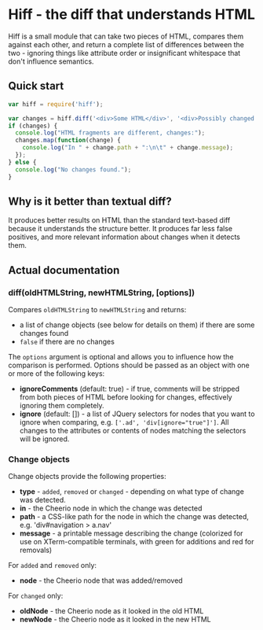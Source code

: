 # Hiff - the diff that understands HTML

Hiff is a small module that can take two pieces of HTML, compares them against each other, and return a complete list of differences between the two - ignoring things like attribute order or insignificant whitespace that don't influence semantics.

## Quick start

```javascript
var hiff = require('hiff');

var changes = hiff.diff('<div>Some HTML</div>', '<div>Possibly changed HTML</div>');
if (changes) {
  console.log("HTML fragments are different, changes:");
  changes.map(function(change) {
    console.log("In " + change.path + ":\n\t" + change.message);
  });
} else {
  console.log("No changes found.");
}
```

## Why is it better than textual diff?

It produces better results on HTML than the standard text-based diff because it understands the structure better. It produces far less false positives, and more relevant information about changes when it detects them.

## Actual documentation

### diff(oldHTMLString, newHTMLString, [options])

Compares `oldHTMLString` to `newHTMLString` and returns:

* a list of change objects (see below for details on them) if there are some changes found
* `false` if there are no changes

The `options` argument is optional and allows you to influence how the comparison is performed. Options should be passed as an object with one or more of the following keys:

* **ignoreComments** (default: true) - if true, comments will be stripped from both pieces of HTML before looking for changes, effectively ignoring them completely.
* **ignore** (default: []) - a list of JQuery selectors for nodes that you want to ignore when comparing, e.g. `['.ad', 'div[ignore="true"]']`. All changes to the attributes or contents of nodes matching the selectors will be ignored.

### Change objects

Change objects provide the following properties:

* **type** - `added`, `removed` or `changed` - depending on what type of change was detected.
* **in** - the Cheerio node in which the change was detected
* **path** - a CSS-like path for the node in which the change was detected, e.g. 'div#navigation > a.nav'
* **message** - a printable message describing the change (colorized for use on XTerm-compatible terminals, with green for additions and red for removals)

For `added` and `removed` only:

* **node** - the Cheerio node that was added/removed

For `changed` only:

* **oldNode** - the Cheerio node as it looked in the old HTML
* **newNode** - the Cheerio node as it looked in the new HTML
